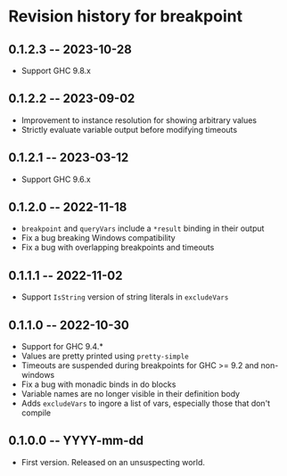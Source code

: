 # Revision history for breakpoint

## 0.1.2.3 -- 2023-10-28
* Support GHC 9.8.x

## 0.1.2.2 -- 2023-09-02
* Improvement to instance resolution for showing arbitrary values
* Strictly evaluate variable output before modifying timeouts

## 0.1.2.1 -- 2023-03-12
* Support GHC 9.6.x

## 0.1.2.0 -- 2022-11-18
* `breakpoint` and `queryVars` include a `*result` binding in their output
* Fix a bug breaking Windows compatibility
* Fix a bug with overlapping breakpoints and timeouts

## 0.1.1.1 -- 2022-11-02
* Support `IsString` version of string literals in `excludeVars`

## 0.1.1.0 -- 2022-10-30

* Support for GHC 9.4.*
* Values are pretty printed using `pretty-simple`
* Timeouts are suspended during breakpoints for GHC >= 9.2 and non-windows
* Fix a bug with monadic binds in do blocks
* Variable names are no longer visible in their definition body
* Adds `excludeVars` to ingore a list of vars, especially those that don't compile

## 0.1.0.0 -- YYYY-mm-dd

* First version. Released on an unsuspecting world.
